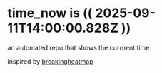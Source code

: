 # time_now is (( 2025-09-11T14:00:00.828Z ))

an automated repo that shows the currnent time

inspired by [breakingheatmap](https://github.com/breakingheatmap/breakingheatmap)